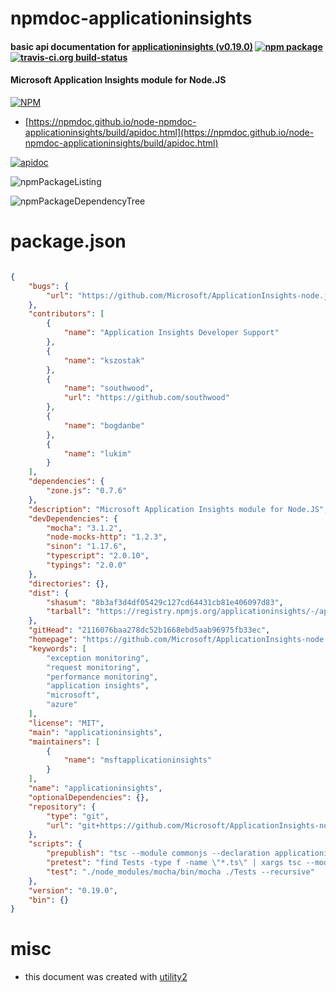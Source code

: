 # npmdoc-applicationinsights

#### basic api documentation for  [applicationinsights (v0.19.0)](https://github.com/Microsoft/ApplicationInsights-node.js#readme)  [![npm package](https://img.shields.io/npm/v/npmdoc-applicationinsights.svg?style=flat-square)](https://www.npmjs.org/package/npmdoc-applicationinsights) [![travis-ci.org build-status](https://api.travis-ci.org/npmdoc/node-npmdoc-applicationinsights.svg)](https://travis-ci.org/npmdoc/node-npmdoc-applicationinsights)

#### Microsoft Application Insights module for Node.JS

[![NPM](https://nodei.co/npm/applicationinsights.png?downloads=true&downloadRank=true&stars=true)](https://www.npmjs.com/package/applicationinsights)

- [https://npmdoc.github.io/node-npmdoc-applicationinsights/build/apidoc.html](https://npmdoc.github.io/node-npmdoc-applicationinsights/build/apidoc.html)

[![apidoc](https://npmdoc.github.io/node-npmdoc-applicationinsights/build/screenCapture.buildCi.browser.%252Ftmp%252Fbuild%252Fapidoc.html.png)](https://npmdoc.github.io/node-npmdoc-applicationinsights/build/apidoc.html)

![npmPackageListing](https://npmdoc.github.io/node-npmdoc-applicationinsights/build/screenCapture.npmPackageListing.svg)

![npmPackageDependencyTree](https://npmdoc.github.io/node-npmdoc-applicationinsights/build/screenCapture.npmPackageDependencyTree.svg)



# package.json

```json

{
    "bugs": {
        "url": "https://github.com/Microsoft/ApplicationInsights-node.js/issues"
    },
    "contributors": [
        {
            "name": "Application Insights Developer Support"
        },
        {
            "name": "kszostak"
        },
        {
            "name": "southwood",
            "url": "https://github.com/southwood"
        },
        {
            "name": "bogdanbe"
        },
        {
            "name": "lukim"
        }
    ],
    "dependencies": {
        "zone.js": "0.7.6"
    },
    "description": "Microsoft Application Insights module for Node.JS",
    "devDependencies": {
        "mocha": "3.1.2",
        "node-mocks-http": "1.2.3",
        "sinon": "1.17.6",
        "typescript": "2.0.10",
        "typings": "2.0.0"
    },
    "directories": {},
    "dist": {
        "shasum": "8b3af3d4df05429c127cd64431cb81e406097d83",
        "tarball": "https://registry.npmjs.org/applicationinsights/-/applicationinsights-0.19.0.tgz"
    },
    "gitHead": "2116076baa278dc52b1668ebd5aab96975fb33ec",
    "homepage": "https://github.com/Microsoft/ApplicationInsights-node.js#readme",
    "keywords": [
        "exception monitoring",
        "request monitoring",
        "performance monitoring",
        "application insights",
        "microsoft",
        "azure"
    ],
    "license": "MIT",
    "main": "applicationinsights",
    "maintainers": [
        {
            "name": "msftapplicationinsights"
        }
    ],
    "name": "applicationinsights",
    "optionalDependencies": {},
    "repository": {
        "type": "git",
        "url": "git+https://github.com/Microsoft/ApplicationInsights-node.js.git"
    },
    "scripts": {
        "prepublish": "tsc --module commonjs --declaration applicationinsights.ts",
        "pretest": "find Tests -type f -name \"*.ts\" | xargs tsc --module commonjs",
        "test": "./node_modules/mocha/bin/mocha ./Tests --recursive"
    },
    "version": "0.19.0",
    "bin": {}
}
```



# misc
- this document was created with [utility2](https://github.com/kaizhu256/node-utility2)
